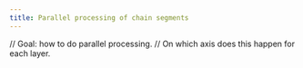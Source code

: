 ```yaml
---
title: Parallel processing of chain segments
---
```


// Goal: how to do parallel processing.
// On which axis does this happen for each layer.
